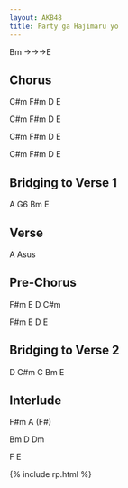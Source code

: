 ```yaml
---
layout: AKB48
title: Party ga Hajimaru yo
---
```

Bm ->->->E 

## Chorus 
C#m F#m D E 

C#m F#m D E 

C#m F#m D E 

C#m F#m D E 

## Bridging to Verse 1 
A G6 Bm E 

## Verse 
A Asus 

## Pre-Chorus 
F#m E D C#m 

F#m E D E 

## Bridging to Verse 2 
D C#m C Bm E 

## Interlude 
F#m A (F#) 

Bm D Dm 

F E 

{% include rp.html %}
